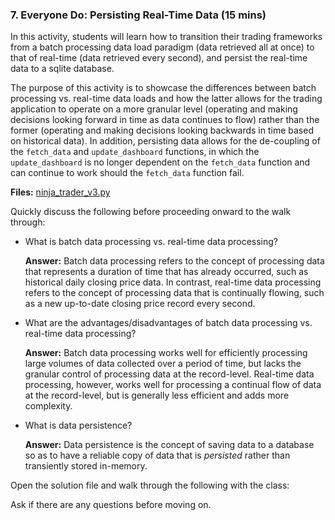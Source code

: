 ### 7. Everyone Do: Persisting Real-Time Data (15 mins)

In this activity, students will learn how to transition their trading frameworks from a batch processing data load paradigm (data retrieved all at once) to that of real-time (data retrieved every second), and persist the real-time data to a sqlite database.

The purpose of this activity is to showcase the differences between batch processing vs. real-time data loads and how the latter allows for the trading application to operate on a more granular level (operating and making decisions looking forward in time as data continues to flow) rather than the former (operating and making decisions looking backwards in time based on historical data). In addition, persisting data allows for the de-coupling of the `fetch_data` and `update_dashboard` functions, in which the `update_dashboard` is no longer dependent on the `fetch_data` function and can continue to work should the `fetch_data` function fail.

**Files:** [ninja_trader_v3.py](Activities/05-Evr_Persisting_Real_Time_Data/Solved/ninja_trader_v3.py)

Quickly discuss the following before proceeding onward to the walk through:

* What is batch data processing vs. real-time data processing?

  **Answer:** Batch data processing refers to the concept of processing data that represents a duration of time that has already occurred, such as historical daily closing price data. In contrast, real-time data processing refers to the concept of processing data that is continually flowing, such as a new up-to-date closing price record every second.

* What are the advantages/disadvantages of batch data processing vs. real-time data processing?

  **Answer:** Batch data processing works well for efficiently processing large volumes of data collected over a period of time, but lacks the granular control of processing data at the record-level. Real-time data processing, however, works well for processing a continual flow of data at the record-level, but is generally less efficient and adds more complexity.

* What is data persistence?

  **Answer:** Data persistence is the concept of saving data to a database so as to have a reliable copy of data that is *persisted* rather than transiently stored in-memory.

Open the solution file and walk through the following with the class:

Ask if there are any questions before moving on.
